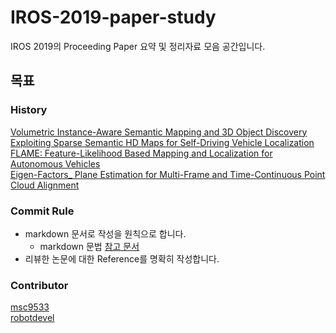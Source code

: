 # IROS-2019-paper-study

IROS 2019의 Proceeding Paper 요약 및 정리자료 모음 공간입니다.

## 목표

### History
[Volumetric Instance-Aware Semantic Mapping and 3D Object Discovery](https://github.com/msc9533/IROS-2019-paper-study/blob/master/paper/Volumetric%20Instance-Aware%20Semantic%20Mapping%20and%203D%20Object%20Discovery.md)  
[Exploiting Sparse Semantic HD Maps for Self-Driving Vehicle Localization](https://github.com/msc9533/IROS-2019-paper-study/blob/master/paper/Exploiting%20Sparse%20Semantic%20HD%20Maps%20for%20Self-Driving%20Vehicle%20Localization.md)  
[FLAME: Feature-Likelihood Based Mapping and Localization for Autonomous Vehicles](https://github.com/msc9533/IROS-2019-paper-study/blob/master/paper/FLAME%2C%20Feature-Likelihood%20Based%20Mapping%20and%20Localization%20for%20Autonomous%20Vehicles.md)  
[Eigen-Factors_ Plane Estimation for Multi-Frame and Time-Continuous Point Cloud Alignment](https://github.com/msc9533/IROS-2019-paper-study/blob/master/paper/Eigen-Factors_%20Plane%20Estimation%20for%20Multi-Frame%20and%20Time-Continuous%20Point%20Cloud%20Alignment.md)  
### Commit Rule
- markdown 문서로 작성을 원칙으로 합니다.
  - markdown 문법 [참고 문서](https://guides.github.com/features/mastering-markdown/)
- 리뷰한 논문에 대한 Reference를 명확히 작성합니다.

### Contributor

[msc9533](https://github.com/msc9533)  
[robotdevel](https://github.com/robotdevel)

